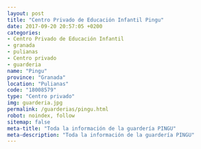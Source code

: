 ```yaml
---
layout: post
title: "Centro Privado de Educación Infantil Pingu"
date: 2017-09-20 20:57:05 +0200
categories:
- Centro Privado de Educación Infantil
- granada
- pulianas
- Centro privado
- guarderia
name: "Pingu"
province: "Granada"
location: "Pulianas"
code: "18008579"
type: "Centro privado"
img: guarderia.jpg
permalink: /guarderias/pingu.html
robot: noindex, follow
sitemap: false
meta-title: "Toda la información de la guardería PINGU"
meta-description: "Toda la información de la guardería PINGU"
---
```

